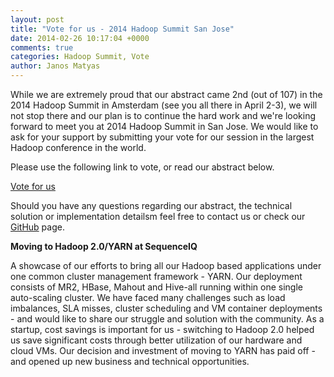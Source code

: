 ```yaml
---
layout: post
title: "Vote for us - 2014 Hadoop Summit San Jose"
date: 2014-02-26 10:17:04 +0000
comments: true
categories: Hadoop Summit, Vote
author: Janos Matyas
---
```



While we are extremely proud that our abstract came 2nd (out of 107) in the 2014 Hadoop Summit in Amsterdam (see you all there in April 2-3), we will not stop there and our plan is to continue the hard work and we're looking forward to meet you at 2014 Hadoop Summit in San Jose.
We would like to ask for your support by submitting your vote for our session in the largest Hadoop conference in the world.

Please use the following link to vote, or read our abstract below.

[Vote for us](http://hadoopsummit.uservoice.com/forums/242807-hadoop-deployment-operations-track/suggestions/5568417-moving-to-hadoop-2-0-yarn-at-sequenceiq)

Should you have any questions regarding our abstract, the technical solution or implementation detailsm feel free to contact us or 
check our [GitHub](https://github.com/sequenceiq) page.  

**Moving to Hadoop 2.0/YARN at SequenceIQ**

A showcase of our efforts to bring all our Hadoop based applications under one common cluster management framework - YARN. 
Our deployment consists of MR2, HBase, Mahout and Hive-all running within one single auto-scaling cluster. We have faced many challenges such as load imbalances, SLA misses, cluster scheduling and VM container deployments - and would like to share our struggle and solution with the community. 
As a startup, cost savings is important for us - switching to Hadoop 2.0 helped us save significant costs through better utilization of our hardware and cloud VMs. Our decision and investment of moving to YARN has paid off - and opened up new business and technical opportunities.

